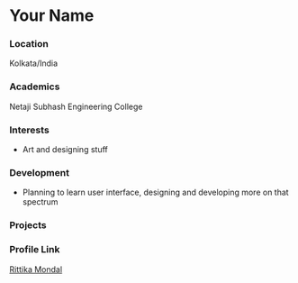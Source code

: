 # Your Name

### Location

Kolkata/India

### Academics

Netaji Subhash Engineering College

### Interests

- Art and designing stuff 

### Development

- Planning to learn user interface, designing and developing more on that spectrum  

### Projects

### Profile Link

[Rittika Mondal](https://github.com/Trissa06)